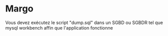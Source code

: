 # Margo

Vous devez exécutez le script "dump.sql" dans un SGBD ou SGBDR tel que mysql workbench affin que l'application fonctionne
